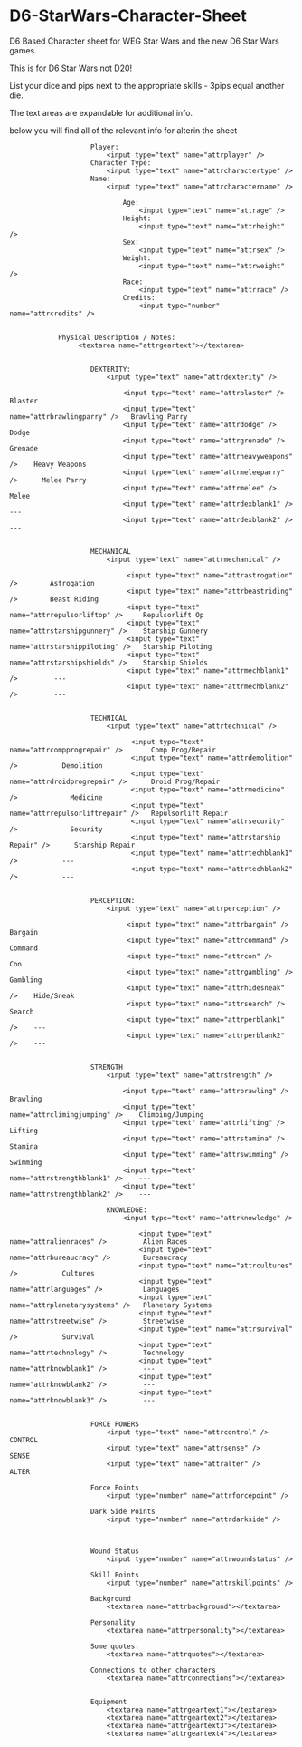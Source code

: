 D6-StarWars-Character-Sheet
===========================

D6 Based Character sheet for WEG Star Wars and the new D6 Star Wars games.

This is for D6 Star Wars not D20!

List your dice and pips next to the appropriate skills -  3pips equal another die.

The text areas are expandable for additional info. 






below you will find all of the relevant info for alterin the sheet

                        Player:
                            <input type="text" name="attrplayer" />
                        Character Type:
                            <input type="text" name="attrcharactertype" />
                        Name:
                            <input type="text" name="attrcharactername" /> 

                                Age:
                                    <input type="text" name="attrage" />
                                Height:
                                    <input type="text" name="attrheight" />
                                Sex:
                                    <input type="text" name="attrsex" />
                                Weight:
                                    <input type="text" name="attrweight" />
                                Race:
                                    <input type="text" name="attrrace" />
                                Credits:
                                    <input type="number" name="attrcredits" />
                                
                   
                Physical Description / Notes:
                     <textarea name="attrgeartext"></textarea>

                
                        DEXTERITY:
                            <input type="text" name="attrdexterity" />
                        
                                <input type="text" name="attrblaster" />         Blaster
                                <input type="text" name="attrbrawlingparry" />   Brawling Parry
                                <input type="text" name="attrdodge" />           Dodge
                                <input type="text" name="attrgrenade" />         Grenade
                                <input type="text" name="attrheavyweapons" />    Heavy Weapons
                                <input type="text" name="attrmeleeparry" />      Melee Parry
                                <input type="text" name="attrmelee" />           Melee
                                <input type="text" name="attrdexblank1" />       ---
                                <input type="text" name="attrdexblank2" />       ---
                    
                        
                        MECHANICAL
                            <input type="text" name="attrmechanical" />
                            
                                 <input type="text" name="attrastrogation" />        Astrogation
                                 <input type="text" name="attrbeastriding" />        Beast Riding
                                 <input type="text" name="attrrepulsorliftop" />     Repulsorlift Op
                                 <input type="text" name="attrstarshipgunnery" />    Starship Gunnery
                                 <input type="text" name="attrstarshippiloting" />   Starship Piloting
                                 <input type="text" name="attrstarshipshields" />    Starship Shields
                                 <input type="text" name="attrmechblank1" />         ---
                                 <input type="text" name="attrmechblank2" />         ---
                        
                        
                        TECHNICAL
                            <input type="text" name="attrtechnical" />
                             
                                  <input type="text" name="attrcompprogrepair" />       Comp Prog/Repair
                                  <input type="text" name="attrdemolition" />           Demolition
                                  <input type="text" name="attrdroidprogrepair" />      Droid Prog/Repair
                                  <input type="text" name="attrmedicine" />             Medicine
                                  <input type="text" name="attrrepulsorliftrepair" />   Repulsorlift Repair
                                  <input type="text" name="attrsecurity" />             Security
                                  <input type="text" name="attrstarship Repair" />      Starship Repair
                                  <input type="text" name="attrtechblank1" />           ---
                                  <input type="text" name="attrtechblank2" />           ---
                  

                        PERCEPTION:
                            <input type="text" name="attrperception" />
                        
                                 <input type="text" name="attrbargain" />      Bargain
                                 <input type="text" name="attrcommand" />      Command
                                 <input type="text" name="attrcon" />          Con
                                 <input type="text" name="attrgambling" />     Gambling
                                 <input type="text" name="attrhidesneak" />    Hide/Sneak
                                 <input type="text" name="attrsearch" />       Search
                                 <input type="text" name="attrperblank1" />    ---
                                 <input type="text" name="attrperblank2" />    ---
                            
                        
                        STRENGTH
                            <input type="text" name="attrstrength" />
                           
                                <input type="text" name="attrbrawling" />          Brawling
                                <input type="text" name="attrclimingjumping" />    Climbing/Jumping
                                <input type="text" name="attrlifting" />           Lifting
                                <input type="text" name="attrstamina" />           Stamina
                                <input type="text" name="attrswimming" />          Swimming
                                <input type="text" name="attrstrengthblank1" />    ---
                                <input type="text" name="attrstrengthblank2" />    ---
                           
                            KNOWLEDGE:
                                <input type="text" name="attrknowledge" />
                                
                                    <input type="text" name="attralienraces" />         Alien Races
                                    <input type="text" name="attrbureaucracy" />        Bureaucracy
                                    <input type="text" name="attrcultures" />           Cultures
                                    <input type="text" name="attrlanguages" />          Languages
                                    <input type="text" name="attrplanetarysystems" />   Planetary Systems
                                    <input type="text" name="attrstreetwise" />         Streetwise
                                    <input type="text" name="attrsurvival" />           Survival
                                    <input type="text" name="attrtechnology" />         Technology
                                    <input type="text" name="attrknowblank1" />         ---
                                    <input type="text" name="attrknowblank2" />         ---
                                    <input type="text" name="attrknowblank3" />         ---
                
                
                        FORCE POWERS
                            <input type="text" name="attrcontrol" />   CONTROL
                            <input type="text" name="attrsense" />     SENSE
                            <input type="text" name="attralter" />     ALTER

                        Force Points
                            <input type="number" name="attrforcepoint" />
                             
                        Dark Side Points
                            <input type="number" name="attrdarkside" />
                                
                            
                        
                        Wound Status
                            <input type="number" name="attrwoundstatus" />
                                
                        Skill Points
                            <input type="number" name="attrskillpoints" />
                            
                        Background
                            <textarea name="attrbackground"></textarea>
                        
                        Personality
                            <textarea name="attrpersonality"></textarea>
                        
                        Some quotes:
                            <textarea name="attrquotes"></textarea>
                        
                        Connections to other characters
                            <textarea name="attrconnections"></textarea>
                        
                        
                        Equipment
                            <textarea name="attrgeartext1"></textarea>
                            <textarea name="attrgeartext2"></textarea>
                            <textarea name="attrgeartext3"></textarea>
                            <textarea name="attrgeartext4"></textarea>
